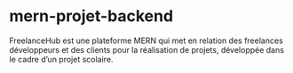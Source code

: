 # mern-projet-backend
FreelanceHub est une plateforme MERN qui met en relation des freelances développeurs et des clients pour la réalisation de projets, développée dans le cadre d’un projet scolaire.